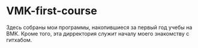# VMK-first-course
Здесь собраны мои программы, накопившиеся за первый год учебы на ВМК. Кроме того, эта дирректория служит началу моего знакомству с гитхабом.
